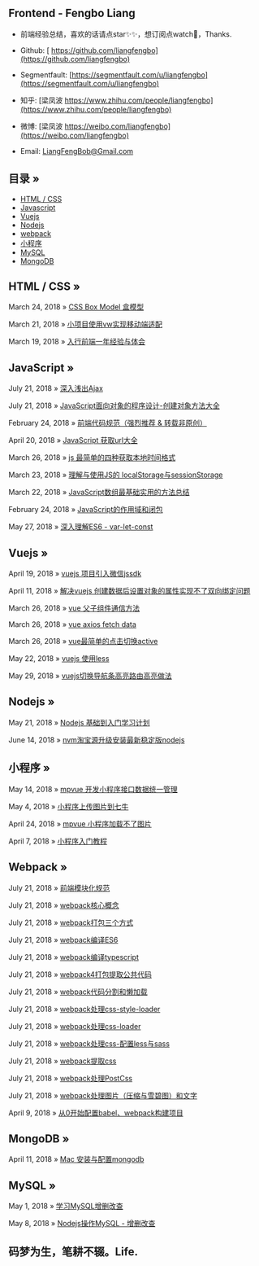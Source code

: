 ## Frontend - Fengbo Liang

- 前端经验总结，喜欢的话请点star✨✨，想订阅点watch🎉，Thanks.

- Github: [ https://github.com/liangfengbo](https://github.com/liangfengbo)

- Segmentfault: [https://segmentfault.com/u/liangfengbo](https://segmentfault.com/u/liangfengbo) 

- 知乎: [梁凤波 https://www.zhihu.com/people/liangfengbo](https://www.zhihu.com/people/liangfengbo)

- 微博: [梁凤波 https://weibo.com/liangfengbo](https://weibo.com/liangfengbo)

- Email: LiangFengBob@Gmail.com


## 目录 »
 - [HTML / CSS](https://github.com/liangfengbo/frontend-develop#html--css--)
 - [Javascript](https://github.com/liangfengbo/frontend-develop#javascript-)
 - [Vuejs](https://github.com/liangfengbo/frontend-develop#vuejs-)
 - [Nodejs](https://github.com/liangfengbo/frontend-develop#nodejs-)
 - [webpack](https://github.com/liangfengbo/frontend-develop#webpack-)
 - [小程序](https://github.com/liangfengbo/frontend-develop#%E5%B0%8F%E7%A8%8B%E5%BA%8F-)
 - [MySQL](https://github.com/liangfengbo/frontend-develop#mysql-)
 - [MongoDB](https://github.com/liangfengbo/frontend-develop#mongodb-)



## HTML / CSS  »

March 24, 2018 » [CSS Box Model 盒模型](https://github.com/liangfengbo/frontend-develop/issues/7)

March 21, 2018 » [小项目使用vw实现移动端适配](https://github.com/liangfengbo/frontend-develop/issues/4)

March 19, 2018 » [入行前端一年经验与体会](https://github.com/liangfengbo/frontend-develop/issues/3)


## JavaScript »

July 21, 2018 » [深入浅出Ajax](https://github.com/liangfengbo/frontend-develop/issues/28)

July 21, 2018 » [JavaScript面向对象的程序设计-创建对象方法大全](https://github.com/liangfengbo/frontend-develop/issues/29)

February 24, 2018 » [前端代码规范（强烈推荐 & 转载非原创）](https://github.com/liangfengbo/frontend-develop/issues/2)

April 20, 2018 » [JavaScript 获取url大全](https://github.com/liangfengbo/frontend-develop/issues/18)

March 26, 2018 » [js 最简单的四种获取本地时间格式](https://github.com/liangfengbo/frontend-develop/issues/8)

March 23, 2018 » [理解与使用JS的 localStorage与sessionStorage](https://github.com/liangfengbo/frontend-develop/issues/6)

March 22, 2018 » [JavaScript数组最基础实用的方法总结](https://github.com/liangfengbo/frontend-develop/issues/5)

February 24, 2018  » [JavaScript的作用域和闭包](https://github.com/liangfengbo/frontend-develop/issues/1)

May 27, 2018 » [深入理解ES6 - var-let-const](https://github.com/liangfengbo/frontend-develop/issues/25)


## Vuejs »
April 19, 2018 » [vuejs 项目引入微信jssdk](https://github.com/liangfengbo/frontend-develop/issues/17)

April 11, 2018 » [解决vuejs 创建数据后设置对象的属性实现不了双向绑定问题](https://github.com/liangfengbo/frontend-develop/issues/16)

March 26, 2018 » [vue 父子组件通信方法](https://github.com/liangfengbo/frontend-develop/issues/11)

March 26, 2018 » [vue axios fetch data](https://github.com/liangfengbo/frontend-develop/issues/10)

March 26, 2018 » [vue最简单的点击切换active](https://github.com/liangfengbo/frontend-develop/issues/9)

May 22, 2018 » [vuejs 使用less](https://github.com/liangfengbo/frontend-develop/issues/24)

May 29, 2018 » [vuejs切换导航条高亮路由高亮做法](https://github.com/liangfengbo/frontend-develop/issues/26)

## Nodejs »
May 21, 2018 » [Nodejs 基础到入门学习计划](https://github.com/liangfengbo/learning-nodejs)

June 14, 2018 » [nvm淘宝源升级安装最新稳定版nodejs](https://github.com/liangfengbo/frontend-develop/issues/27)


##  小程序 »
May 14, 2018 » [mpvue 开发小程序接口数据统一管理](https://github.com/liangfengbo/frontend-develop/issues/23)

May 4, 2018 » [小程序上传图片到七牛](https://github.com/liangfengbo/frontend-develop/issues/21)

April 24, 2018 » [mpvue 小程序加载不了图片](https://github.com/liangfengbo/frontend-develop/issues/19)

April 7, 2018 » [小程序入门教程](https://github.com/liangfengbo/frontend-develop/issues/12)


## Webpack »
July 21, 2018 »  [前端模块化规范](https://github.com/liangfengbo/frontend-develop/blob/master/%E5%89%8D%E7%AB%AF%E6%A8%A1%E5%9D%97%E5%8C%96%E8%A7%84%E8%8C%83.md)

July 21, 2018 »  [webpack核心概念](https://github.com/liangfengbo/frontend-develop/blob/master/webpack%E6%A0%B8%E5%BF%83%E6%A6%82%E5%BF%B5.md)

July 21, 2018 »  [webpack打包三个方式](https://github.com/liangfengbo/frontend-develop/tree/master/use-webpack)

July 21, 2018 »  [webpack编译ES6](https://github.com/liangfengbo/frontend-develop/tree/master/webpack-es6)

July 21, 2018 »  [webpack编译typescript](https://github.com/liangfengbo/frontend-develop/tree/master/webpack-typescript)

July 21, 2018 »  [webpack4打包提取公共代码](https://github.com/liangfengbo/frontend-develop/tree/master/webpack-package-public-code)

July 21, 2018 »  [webpack代码分割和懒加载](https://github.com/liangfengbo/frontend-develop/tree/master/webpack-code-splitting-and-lazy-loading)

July 21, 2018 »  [webpack处理css-style-loader](https://github.com/liangfengbo/frontend-develop/tree/master/webpack-style-loader)

July 21, 2018 »  [webpack处理css-loader](https://github.com/liangfengbo/frontend-develop/tree/master/webpack-css-loader)

July 21, 2018 »  [webpack处理css-配置less与sass](https://github.com/liangfengbo/frontend-develop/tree/master/webpack-less-sass-loader)

July 21, 2018 »  [webpack提取css](https://github.com/liangfengbo/frontend-develop/tree/master/webpack-extract-css)

July 21, 2018 »  [webpack处理PostCss](https://github.com/liangfengbo/frontend-develop/tree/master/webpack-postcss)

July 21, 2018 »  [webpack处理图片（压缩与雪碧图）和文字](https://github.com/liangfengbo/frontend-develop/tree/master/webpack-image-processing)

April 9, 2018 » [从0开始配置babel、webpack构建项目](https://github.com/liangfengbo/frontend-develop/issues/14)


## MongoDB »
April 11, 2018 » [Mac 安装与配置mongodb](https://github.com/liangfengbo/frontend-develop/issues/15)


##  MySQL »

May 1, 2018 » [学习MySQL增删改查](https://github.com/liangfengbo/frontend-develop/issues/20)

May 8, 2018  » [Nodejs操作MySQL - 增删改查](https://github.com/liangfengbo/frontend-develop/issues/22)
 
  
## 码梦为生，笔耕不辍。Life.

